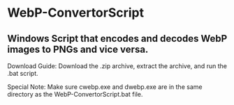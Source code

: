# WebP-ConvertorScript
## Windows Script that encodes and decodes WebP images to PNGs and vice versa.

Download Guide: Download the .zip archive, extract the archive, and run the .bat script.

Special Note: Make sure cwebp.exe and dwebp.exe are in the same directory as the WebP-ConvertorScript.bat file.
